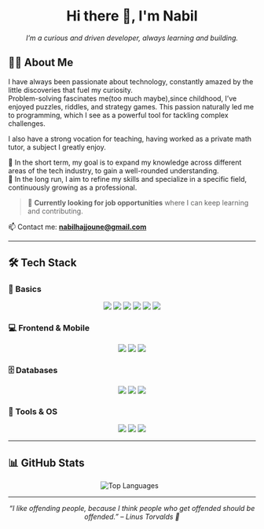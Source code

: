 <h1 align="center">Hi there 👋, I'm Nabil</h1>

<p align="center">
  <i>I’m a curious and driven developer, always learning and building.</i>
</p>

## 👨‍💻 About Me

I have always been passionate about technology, constantly amazed by the little discoveries that fuel my curiosity.  
Problem-solving fascinates me(too much maybe),since childhood, I’ve enjoyed puzzles, riddles, and strategy games. This passion naturally led me to programming, which I see as a powerful tool for tackling complex challenges.

I also have a strong vocation for teaching, having worked as a private math tutor, a subject I greatly enjoy.

🎯 In the short term, my goal is to expand my knowledge across different areas of the tech industry, to gain a well-rounded understanding.  
🚀 In the long run, I aim to refine my skills and specialize in a specific field, continuously growing as a professional.

> 💼 **Currently looking for job opportunities** where I can keep learning and contributing.

📫 Contact me: **nabilhajjoune@gmail.com**

---

## 🛠️ Tech Stack

### 🔧 Basics

<p align="center">
  <img src="https://img.shields.io/badge/Python-3776AB?style=for-the-badge&logo=python&logoColor=white"/>
  <img src="https://img.shields.io/badge/Java-ED8B00?style=for-the-badge&logo=java&logoColor=white"/>
  <img src="https://img.shields.io/badge/C++-00599C?style=for-the-badge&logo=c%2B%2B&logoColor=white"/>
  <img src="https://img.shields.io/badge/JavaScript-F7DF1E?style=for-the-badge&logo=javascript&logoColor=black"/>
  <img src="https://img.shields.io/badge/TypeScript-007ACC?style=for-the-badge&logo=typescript&logoColor=white"/>
  <img src="https://img.shields.io/badge/PHP-777BB4?style=for-the-badge&logo=php&logoColor=white"/>
</p>

### 💻 Frontend & Mobile

<p align="center">
  <img src="https://img.shields.io/badge/React-20232A?style=for-the-badge&logo=react&logoColor=61DAFB"/>
  <img src="https://img.shields.io/badge/React_Native-20232A?style=for-the-badge&logo=react&logoColor=61DAFB"/>
  <img src="https://img.shields.io/badge/Tailwind_CSS-38B2AC?style=for-the-badge&logo=tailwind-css&logoColor=white"/>
</p>

### 🗄️ Databases

<p align="center">
  <img src="https://img.shields.io/badge/MySQL-4479A1?style=for-the-badge&logo=mysql&logoColor=white"/>
  <img src="https://img.shields.io/badge/PostgreSQL-4169E1?style=for-the-badge&logo=postgresql&logoColor=white"/>
  <img src="https://img.shields.io/badge/MongoDB-4EA94B?style=for-the-badge&logo=mongodb&logoColor=white"/>
</p>

### 🧰 Tools & OS

<p align="center">
  <img src="https://img.shields.io/badge/Linux-FCC624?style=for-the-badge&logo=linux&logoColor=black"/>
  <img src="https://img.shields.io/badge/Git-F05032?style=for-the-badge&logo=git&logoColor=white"/>
  <img src="https://img.shields.io/badge/Docker-2496ED?style=for-the-badge&logo=docker&logoColor=white"/>
</p>


---

## 📊 GitHub Stats

<p align="center">
  <img src="https://github-readme-stats.vercel.app/api/top-langs/?username=NabilHG&layout=compact&theme=tokyonight" alt="Top Languages" style="margin-right: 10px;"/>
</p>


---

<p align="center">
  <i>“I like offending people, because I think people who get offended should be offended.” – Linus Torvalds 🐧</i>
</p>
